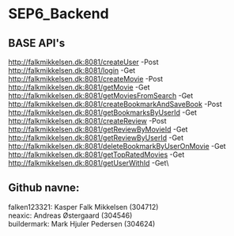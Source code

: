 # SEP6_Backend

## BASE API's
http://falkmikkelsen.dk:8081/createUser				-Post\
http://falkmikkelsen.dk:8081/login				-Get	\
http://falkmikkelsen.dk:8081/createMovie			-Post\
http://falkmikkelsen.dk:8081/getMovie				-Get\
http://falkmikkelsen.dk:8081/getMoviesFromSearch		-Get\
http://falkmikkelsen.dk:8081/createBookmarkAndSaveBook		-Post\
http://falkmikkelsen.dk:8081/getBookmarksByUserId		-Get\
http://falkmikkelsen.dk:8081/createReview			-Post\
http://falkmikkelsen.dk:8081/getReviewByMovieId			-Get\
http://falkmikkelsen.dk:8081/getReviewByUserId			-Get\
http://falkmikkelsen.dk:8081/deleteBookmarkByUserOnMovie	-Get\
http://falkmikkelsen.dk:8081/getTopRatedMovies			-Get\
http://falkmikkelsen.dk:8081/getUserWithId			-Get\

## Github navne:
falken123321: Kasper Falk Mikkelsen (304712) \
neaxic: Andreas Østergaard (304546) \
buildermark: Mark Hjuler Pedersen (304624)
